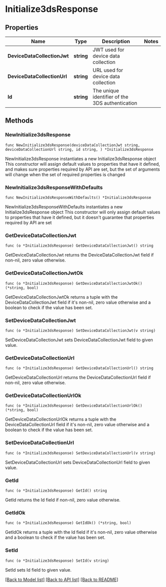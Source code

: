 # Initialize3dsResponse

## Properties

Name | Type | Description | Notes
------------ | ------------- | ------------- | -------------
**DeviceDataCollectionJwt** | **string** | JWT used for device data collection | 
**DeviceDataCollectionUrl** | **string** | URL used for device data collection | 
**Id** | **string** | The unique identifier of the 3DS authentication | 

## Methods

### NewInitialize3dsResponse

`func NewInitialize3dsResponse(deviceDataCollectionJwt string, deviceDataCollectionUrl string, id string, ) *Initialize3dsResponse`

NewInitialize3dsResponse instantiates a new Initialize3dsResponse object
This constructor will assign default values to properties that have it defined,
and makes sure properties required by API are set, but the set of arguments
will change when the set of required properties is changed

### NewInitialize3dsResponseWithDefaults

`func NewInitialize3dsResponseWithDefaults() *Initialize3dsResponse`

NewInitialize3dsResponseWithDefaults instantiates a new Initialize3dsResponse object
This constructor will only assign default values to properties that have it defined,
but it doesn't guarantee that properties required by API are set

### GetDeviceDataCollectionJwt

`func (o *Initialize3dsResponse) GetDeviceDataCollectionJwt() string`

GetDeviceDataCollectionJwt returns the DeviceDataCollectionJwt field if non-nil, zero value otherwise.

### GetDeviceDataCollectionJwtOk

`func (o *Initialize3dsResponse) GetDeviceDataCollectionJwtOk() (*string, bool)`

GetDeviceDataCollectionJwtOk returns a tuple with the DeviceDataCollectionJwt field if it's non-nil, zero value otherwise
and a boolean to check if the value has been set.

### SetDeviceDataCollectionJwt

`func (o *Initialize3dsResponse) SetDeviceDataCollectionJwt(v string)`

SetDeviceDataCollectionJwt sets DeviceDataCollectionJwt field to given value.


### GetDeviceDataCollectionUrl

`func (o *Initialize3dsResponse) GetDeviceDataCollectionUrl() string`

GetDeviceDataCollectionUrl returns the DeviceDataCollectionUrl field if non-nil, zero value otherwise.

### GetDeviceDataCollectionUrlOk

`func (o *Initialize3dsResponse) GetDeviceDataCollectionUrlOk() (*string, bool)`

GetDeviceDataCollectionUrlOk returns a tuple with the DeviceDataCollectionUrl field if it's non-nil, zero value otherwise
and a boolean to check if the value has been set.

### SetDeviceDataCollectionUrl

`func (o *Initialize3dsResponse) SetDeviceDataCollectionUrl(v string)`

SetDeviceDataCollectionUrl sets DeviceDataCollectionUrl field to given value.


### GetId

`func (o *Initialize3dsResponse) GetId() string`

GetId returns the Id field if non-nil, zero value otherwise.

### GetIdOk

`func (o *Initialize3dsResponse) GetIdOk() (*string, bool)`

GetIdOk returns a tuple with the Id field if it's non-nil, zero value otherwise
and a boolean to check if the value has been set.

### SetId

`func (o *Initialize3dsResponse) SetId(v string)`

SetId sets Id field to given value.



[[Back to Model list]](../README.md#documentation-for-models) [[Back to API list]](../README.md#documentation-for-api-endpoints) [[Back to README]](../README.md)


